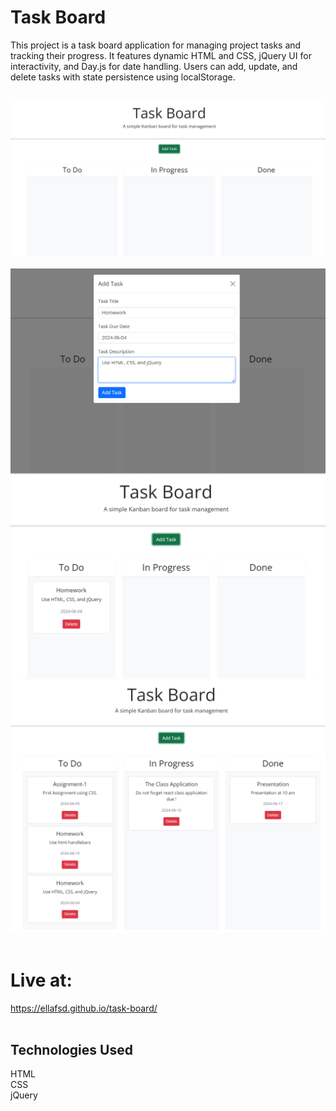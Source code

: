 # Task Board
This project is a task board application for managing project tasks and tracking their progress. It features dynamic HTML and CSS, jQuery UI for interactivity, and Day.js for date handling. Users can add, update, and delete tasks with state persistence using localStorage.<br><br>

![Tasks](images/indexhtml.png) <br><br>
![Tasks](images/addtask.png) <br>
![Tasks](images/addtask2.png) <br>
![Tasks](images/movetasks.png) <br><br>

# Live at: 
https://ellafsd.github.io/task-board/ <br><br>


## Technologies Used
 HTML <br>
 CSS <br>
 jQuery  